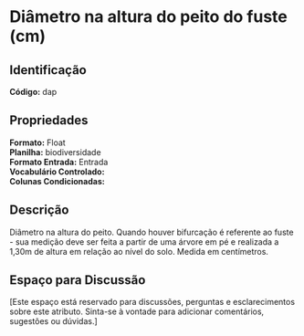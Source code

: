 # Diâmetro na altura do peito do fuste (cm)

## Identificação
**Código:** dap

## Propriedades
**Formato:** Float  
**Planilha:** biodiversidade  
**Formato Entrada:** Entrada  
**Vocabulário Controlado:**   
**Colunas Condicionadas:**   

## Descrição
Diâmetro na altura do peito. Quando houver bifurcação é referente ao fuste - sua medição deve ser feita a partir de uma árvore em pé e realizada a 1,30m de altura em relação ao nível do solo. Medida em centímetros.

## Espaço para Discussão
[Este espaço está reservado para discussões, perguntas e esclarecimentos sobre este atributo. Sinta-se à vontade para adicionar comentários, sugestões ou dúvidas.]
